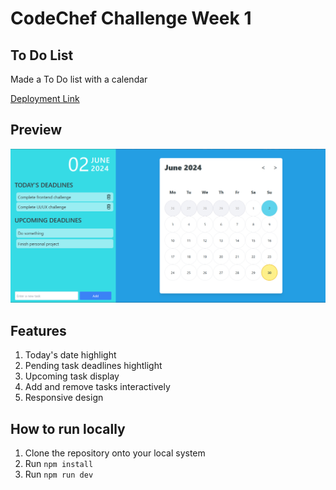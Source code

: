 # CodeChef Challenge Week 1

## To Do List

Made a To Do list with a calendar

[Deployment Link](https://code-chef-weekly.vercel.app/)

## Preview

![Preview of website](image.png)

## Features

1. Today's date highlight
1. Pending task deadlines hightlight
1. Upcoming task display
1. Add and remove tasks interactively
1. Responsive design

## How to run locally

1. Clone the repository onto your local system
1. Run `npm install`
1. Run `npm run dev`
